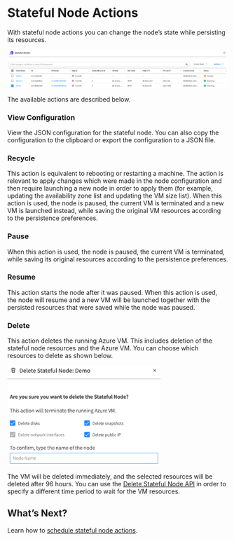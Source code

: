 # Stateful Node Actions

With stateful node actions you can change the node’s state while persisting its resources.

<img src="/elastigroup/_media/azure-manage-stateful-nodes-01a.png" />

The available actions are described below.

### View Configuration

View the JSON configuration for the stateful node. You can also copy the configuration to the clipboard or export the configuration to a JSON file.

### Recycle

This action is equivalent to rebooting or restarting a machine. The action is relevant to apply changes which were made in the node configuration and then require launching a new node in order to apply them (for example, updating the availability zone list and updating the VM size list). When this action is used, the node is paused, the current VM is terminated and a new VM is launched instead, while saving the original VM resources according to the persistence preferences.

### Pause

When this action is used, the node is paused, the current VM is terminated, while saving its original resources according to the persistence preferences.

### Resume

This action starts the node after it was paused. When this action is used, the node will resume and a new VM will be launched together with the persisted resources that were saved while the node was paused.

### Delete

This action deletes the running Azure VM. This includes deletion of the stateful node resources and the Azure VM. You can choose which resources to delete as shown below.

<img src="/elastigroup/_media/azure-stateful-node-actions-02.png" width="350"/>

The VM will be deleted immediately, and the selected resources will be deleted after 96 hours. You can use the [Delete Stateful Node API](https://docs.spot.io/api/#operation/azureStatefulNodeDelete) in order to specify a different time period to wait for the VM resources.

## What’s Next?

Learn how to [schedule stateful node actions](elastigroup/features-azure/stateful-nodes/schedule).
